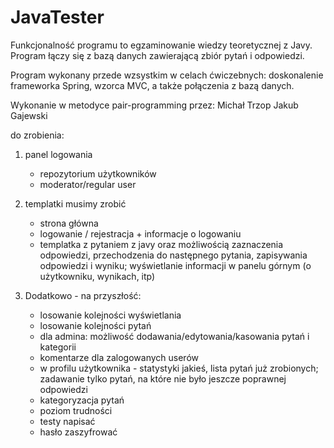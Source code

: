 # JavaTester
Funkcjonalność programu to egzaminowanie wiedzy teoretycznej z Javy.
Program łączy się z bazą danych zawierającą zbiór pytań i odpowiedzi.

Program wykonany przede wzsystkim w celach ćwiczebnych: doskonalenie
 frameworka Spring, wzorca MVC, a także połączenia z bazą danych.
 
 Wykonanie w metodyce pair-programming przez: 
 Michał Trzop
 Jakub Gajewski

do zrobienia:
1. panel logowania
    - repozytorium użytkowników
    - moderator/regular user

2. templatki musimy zrobić
    - strona główna
    - logowanie / rejestracja + informacje o logowaniu
    - templatka z pytaniem z javy oraz możliwością zaznaczenia odpowiedzi,
    przechodzenia do następnego pytania, zapisywania odpowiedzi i wyniku;
    wyświetlanie informacji w panelu górnym (o użytkowniku, wynikach, itp)
    
    

3. Dodatkowo - na przyszłość:
    - losowanie kolejności wyświetlania
    - losowanie kolejności pytań
    - dla admina: możliwość dodawania/edytowania/kasowania pytań i kategorii
    - komentarze dla zalogowanych userów
    - w profilu użytkownika - statystyki jakieś, lista pytań już zrobionych;
    zadawanie tylko pytań, na które nie było jeszcze poprawnej odpowiedzi
    - kategoryzacja pytań
    - poziom trudności
    - testy napisać
    - hasło zaszyfrować


